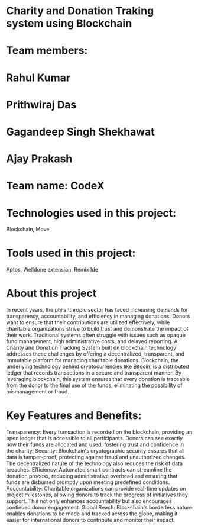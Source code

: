 # Charity and Donation Traking system using Blockchain

# Team members:
# Rahul Kumar
# Prithwiraj Das
# Gagandeep Singh Shekhawat
# Ajay Prakash

# Team name: CodeX

# Technologies used in this project:
Blockchain,
Move

# Tools used in this project:
Aptos,
Welldone extension,
Remix Ide

# About this project
In recent years, the philanthropic sector has faced increasing demands for transparency, accountability, and efficiency in managing donations.
Donors want to ensure that their contributions are utilized effectively, while charitable organizations strive to build trust and demonstrate the impact of their work.
Traditional systems often struggle with issues such as opaque fund management, high administrative costs, and delayed reporting.
A Charity and Donation Tracking System built on blockchain technology addresses these challenges by offering a decentralized, transparent, 
and immutable platform for managing charitable donations. Blockchain, the underlying technology behind cryptocurrencies like Bitcoin,
is a distributed ledger that records transactions in a secure and transparent manner. By leveraging blockchain, this system ensures 
that every donation is traceable from the donor to the final use of the funds, eliminating the possibility of mismanagement or fraud.

# Key Features and Benefits:
Transparency:
Every transaction is recorded on the blockchain, providing an open ledger that is accessible to all participants. Donors can see exactly how their funds are allocated and used, fostering trust and confidence in the charity.
Security: 
Blockchain's cryptographic security ensures that all data is tamper-proof, protecting against fraud and unauthorized changes. The decentralized nature of the technology also reduces the risk of data breaches.
Efficiency: 
Automated smart contracts can streamline the donation process, reducing administrative overhead and ensuring that funds are disbursed promptly upon meeting predefined conditions.
Accountability: 
Charitable organizations can provide real-time updates on project milestones, allowing donors to track the progress of initiatives they support. This not only enhances accountability but also encourages continued donor engagement.
Global Reach: 
Blockchain's borderless nature enables donations to be made and tracked across the globe, making it easier for international donors to contribute and monitor their impact.
